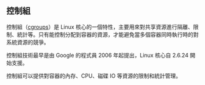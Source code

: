## 控制組

控制組（[cgroups](http://en.wikipedia.org/wiki/Cgroups)）是 Linux 核心的一個特性，主要用來對共享資源進行隔離、限制、統計等。只有能控制分配到容器的資源，才能避免當多個容器同時執行時的對系統資源的競爭。

控制組技術最早是由 Google 的程式員 2006 年起提出，Linux 核心自 2.6.24 開始支援。

控制組可以提供對容器的內存、CPU、磁碟 IO 等資源的限制和統計管理。
